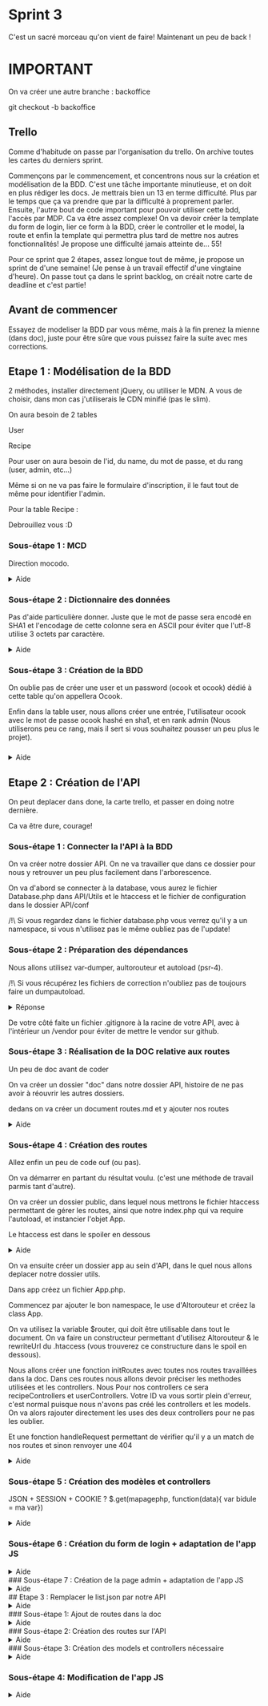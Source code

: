 # Sprint 3

C'est un sacré morceau qu'on vient de faire! Maintenant un peu de back !

# IMPORTANT

On va créer une autre branche : backoffice

git checkout -b backoffice

## Trello 

Comme d'habitude on passe par l'organisation du trello. On archive toutes les cartes du derniers sprint.

Commençons par le commencement, et concentrons nous sur la création et modélisation de la BDD. C'est une tâche importante minutieuse, et on doit en plus rédiger les docs. Je mettrais bien un 13 en terme difficulté. Plus par le temps que ça va prendre que par la difficulté à proprement parler. Ensuite, l'autre bout de code important pour pouvoir utiliser cette bdd, l'accès par MDP. Ca va être assez complexe! On va devoir créer la template du form de login, lier ce form à la BDD, créer le controller et le model, la route et enfin la template qui permettra plus tard de mettre nos autres fonctionnalités! Je propose une difficulté jamais atteinte de... 55! 

Pour ce sprint que 2 étapes, assez longue tout de même, je propose un sprint de d'une semaine! (Je pense à un travail effectif d'une vingtaine d'heure). On passe tout ça dans le sprint backlog, on créait notre carte de deadline et c'est partie! 



## Avant de commencer 

Essayez de modeliser la BDD par vous même, mais à la fin prenez la mienne (dans doc), juste pour être sûre que vous puissez faire la suite avec mes corrections.


## Etape 1 : Modélisation de la BDD

2 méthodes, installer directement jQuery, ou utiliser le MDN. A vous de choisir, dans mon cas j'utiliserais le CDN minifié (pas le slim).

On aura besoin de 2 tables 

User

Recipe


Pour user on aura besoin de l'id, du name, du mot de passe, et du rang (user, admin, etc...)

Même si on ne va pas faire le formulaire d'inscription, il le faut tout de même pour identifier l'admin.


Pour la table Recipe : 

Debrouillez vous :D

### Sous-étape 1 : MCD

Direction mocodo.

</details>
</details>

<details><summary>Aide</summary>
Table recipe : 

id
name
resume
img
ingredient
preparation
cook
create_at
update_at

Nos tables n'ont pas de lien. Mais nous aurions put penser à un id_author par exemple lié à l'id utilisateur nous permettant de faire une jointure afin d'afficher le nom de l'auteur! (Pourquoi pas dans une V2?).
<details><summary>réponse</summary>
Dans doc/database
</details>
</details>

### Sous-étape 2 : Dictionnaire des données

Pas d'aide particulière donner. Juste que le mot de passe sera encodé en SHA1 et l'encodage de cette colonne sera en ASCII pour éviter que l'utf-8 utilise 3 octets par caractère.
</details>
</details>

<details><summary>Aide</summary>
S06-E04 :)
<details><summary>réponse</summary>
Dans doc/database
</details>
</details>

### Sous-étape 3 : Création de la BDD

On oublie pas de créer une user et un password (ocook et ocook) dédié à cette table qu'on appellera Ocook.

Enfin dans la table user, nous allons créer une entrée, l'utilisateur ocook avec le mot de passe ocook hashé en sha1, et en rank admin (Nous utiliserons peu ce rang, mais il sert si vous souhaitez pousser un peu plus le projet).


### 

</details>
</details>

<details><summary>Aide</summary>

Pour la requête SQL : 

``` sql
INSERT INTO `users` (`id`, `name`, `password`, `rank`) VALUES (NULL, 'ocook', SHA1('ocook'), 'admin');
```

<details><summary>réponse</summary>

doc/database
</details>
</details>

## Etape 2 : Création de l'API
On peut deplacer dans done, la carte trello, et passer en doing notre dernière.

Ca va être dure, courage! 

### Sous-étape 1 : Connecter la l'API à la BDD

On va créer notre dossier API. On ne va travailler que dans ce dossier pour nous y retrouver un peu plus facilement dans l'arborescence.

On va d'abord se connecter à la database, vous aurez le fichier Database.php dans API/Utils et le htaccess et le fichier de configuration dans le dossier API/conf

/!\ Si vous regardez dans le fichier database.php vous verrez qu'il y a un namespace, si vous n'utilisez pas le même oubliez pas de l'update!

### Sous-étape 2 : Préparation des dépendances

Nous allons utilisez var-dumper, aultorouteur et autoload (psr-4).


/!\ Si vous récupérez les fichiers de correction  n'oubliez pas de toujours faire un dumpautoload.

<details><summary>Réponse</summary>

Créez le fichier composer.json suivant dans API :

```json
{
    "name": "ocook",
    "description": "Un super site de recette",
    "autoload": {
        "psr-4": {
            "ocook\\": "API/"
        }
    },
    "require": {
        "symfony/var-dumper": "^5.0",
        "altorouter/altorouter": "^2.0"
    }
}

```

Dans le terminal (dans votre dossier API!) tapez :

composer install

composer dumpautoload

</details>

De votre côté faite un fichier .gitignore à la racine de votre API, avec à l'intérieur un /vendor pour éviter de mettre le vendor sur github.

### Sous-étape 3 : Réalisation de la DOC relative aux routes

Un peu de doc avant de coder

On va créer un dossier "doc" dans notre dossier API, histoire de ne pas avoir à réouvrir les autres dossiers.

dedans on va créer un document routes.md et y ajouter nos routes

</details>
</details>

<details><summary>Aide</summary>

## Sprint 3

| URL | HTTP Method | Controller | Method | Title | Content | Comment |
|--|--|--|--|--|--|--|
| `/` | `GET` | `MainController` | `homeAction` | Dans les shoe | 6 dernière recette | Home page |

Complétez ce model

<details><summary>réponse</summary>

| Endpoint| HTTP Method | Donnée(s) | Comment |
|--|--|--|--|
| `/recipe` | `GET` | - | récupération de toutes les données |
| `/recipe/add` | `POST` | - | Ajout d'une recette |
| `/recipe/[id]/update` | `POST` | id, name, resume, update_at, cook, preparation, ingredients, img | Update d'une recette |
| `/recipe/[id]/delete` | `POST` | id, name | Supprime une recette |
| `/recipe/main` | `GET` | name, resume, create_at, img, id | Récupération des 6 dernières recettes pour la homepage  |
| `/recipe/ingredients` | `GET` | name, resume, create_at, img, ingredients, id |  Récupération des recettes contenants l'ingrédients choisis, trié par date|
| `/recipe/[id]/cook/` | `GET` | name, cook, preparation, id |  Affichage de la recette voulue|
| `/user/admin` | `GET` | pseudo, password, rank |  Récupération des données admins|


</details>
</details>

### Sous-étape 4 : Création des routes

Allez enfin un peu de code ouf (ou pas).

On va démarrer en partant du résultat voulu. (c'est une méthode de travail parmis tant d'autre).

On va créer un dossier public, dans lequel nous mettrons le fichier htaccess permettant de gérer les routes, ainsi que notre index.php qui va require l'autoload, et instancier l'objet App.

Le htaccess est dans le spoiler en dessous


<details><summary>Aide</summary>

``` md
RewriteEngine On

# dynamically setup base URI
RewriteCond %{REQUEST_URI}::$1 ^(/.+)/(.*)::\2$
RewriteRule ^(.*) - [E=BASE_URI:%1]

# redirect every request to index.php
# and give the relative URL in "_url" GET param
RewriteCond %{REQUEST_FILENAME} !-d
RewriteCond %{REQUEST_FILENAME} !-f
RewriteRule ^(.*)$ index.php?_url=/$1 [QSA,L]
```
<details><summary>réponse</summary>

index.php :

``` php
<?php

// Ceci est mon frontcontroller
require "../vendor/autoload.php";

use ocook\App;



$app = new App();

$app->handleRequest();

```

</details>
</details>

On va ensuite créer un dossier app au sein d'API, dans le quel nous allons deplacer notre dossier utils.

Dans app créez un fichier App.php. 

Commencez par ajouter le bon namespace, le use d'Altorouteur et créez la class App.

On va utilisez la variable $router, qui doit être utilisable dans tout le document.
On va faire un constructeur permettant d'utilisez Altorouteur & le rewriteUrl du .htaccess (vous trouverez ce constructure dans le spoil en dessous).

Nous allons créer une fonction initRoutes avec toutes nos routes travaillées dans la doc.
Dans ces routes nous allons devoir préciser les methodes utilisées et les controllers. Nous Pour nos controllers ce sera recipeControllers et userControllers. Votre ID va vous sortir plein d'erreur, c'est normal puisque nous n'avons pas créé les controllers et les models. On va alors rajouter directement les uses des deux controllers pour ne pas les oublier.

 Et une fonction handleRequest permettant de vérifier qu'il y a un match de nos routes et sinon renvoyer une 404

<details><summary>Aide</summary>

``` php
    
    protected $router;

 public function __construct()
    {
        $baseUri = isset($_SERVER['BASE_URI']) ? $_SERVER['BASE_URI'] : '';
        $this->router = new AltoRouter();
        $this->router->setBasePath($baseUri);
        $this->initRoutes();
    }

```


<details><summary>réponse</summary>

``` PHP
<?php

namespace ocook;

use AltoRouter;

use ocook\Controllers\RecipeController;
use ocook\Controllers\UserController;

class App
{


    protected $router;
    // init the app
    public function __construct()
    {
        $baseUri = isset($_SERVER['BASE_URI']) ? $_SERVER['BASE_URI'] : '';
        $this->router = new AltoRouter();
        $this->router->setBasePath($baseUri);
        $this->initRoutes();
    }



    private function initRoutes()
    {

        $this->router->map(
            "GET",
            "/recipe",
            [
                "controllerName" => RecipeController::class, "methodName" => "recipe"
            ],
            "recipe"
        );

        $this->router->map(
            "POST",
            "/recipe/add",
            [
                "controllerName" => RecipeController::class, "methodName" => "recipeCreate"
            ],
            "recipe-add"
        );
        $this->router->map(
            "GET",
            "/recipe/[i:id]/delete",
            [
                "controllerName" => RecipeController::class, "methodName" => "recipeDelete"
            ],
            "recipe-delete"
        );

        $this->router->map(
            "POST",
            "/recipe/[i:id]/update",
            [
                "controllerName" => RecipeController::class, "methodName" => "recipeUpdate"
            ],
            "recipe-update"
        );
        $this->router->map(
            "GET",
            "/recipe/main",
            [
                "controllerName" => RecipeController::class, "methodName" => "recipeMain"
            ],
            "recipe-main"
        );
        $this->router->map(
            "GET",
            "/recipe/ingredient",
            [
                "controllerName" => RecipeController::class, "methodName" => "recipeIngredient"
            ],
            "recipe-ingredient"
        );

        $this->router->map(
            "GET",
            "/recipe/[i:id]/cook",
            [
                "controllerName" => RecipeController::class, "methodName" => "cook"
            ],
            "recipe-cook"
        );


        $this->router->map(
            "GET",
            "/user/admin",
            [
                "controllerName" => CardController::class,
                "methodName" => "admin"
            ],
            "admin"
        );
    }
    // let run the app
    public function handleRequest()
    {
        $route = $this->router->match();

        if ($route) {
            $controllerName = $route['target']['controllerName'];
            $methodName = $route['target']['methodName'];

            $controller = new $controllerName();

            $controller->$methodName($route['params']);
        } else {
            header("HTTP:1.0 404 not Found");
            echo json_encode([
                "error_code" => 404,
                "reason" => "page not found"
            ]);
        }
    }
}
```

</details>
</details>

### Sous-étape 5 : Création des modèles et controllers

JSON + SESSION + COOKIE ? $.get(mapagephp, function(data){ var bidule = ma var})


<details><summary>Aide</summary>


<details><summary>réponse</summary>


</details>
</details>

### Sous-étape 6 : Création du form de login + adaptation de l'app JS



<details><summary>Aide</summary>


<details><summary>réponse</summary>


</details>
</details>
### Sous-étape 7 : Création de la page admin + adaptation de l'app JS

</details>
</details>

<details><summary>Aide</summary>


<details><summary>réponse</summary>


</details>
</details>
## Etape 3 : Remplacer le list.json par notre API

</details>
</details>

<details><summary>Aide</summary>


<details><summary>réponse</summary>


</details>
</details>
### Sous-étape 1: Ajout de routes dans la doc

</details>
</details>

<details><summary>Aide</summary>


<details><summary>réponse</summary>


</details>
</details>
### Sous-étape 2: Création des routes sur l'API

</details>
</details>

<details><summary>Aide</summary>


<details><summary>réponse</summary>


</details>
</details>
### Sous-étape 3: Création des models et controllers nécessaire

</details>
</details>

<details><summary>Aide</summary>


<details><summary>réponse</summary>


</details>
</details>

### Sous-étape 4: Modification de l'app JS

</details>
</details>

<details><summary>Aide</summary>


<details><summary>réponse</summary>


</details>
</details>



